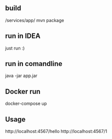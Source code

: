 ## build

/services/app/
mvn package

## run in IDEA
just run :)

## run in comandline

java -jar app.jar

## Docker run

docker-compose up

## Usage
http://localhost:4567/hello
http://localhost:4567/1